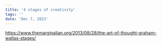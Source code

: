 ```yaml
---
title: '4 stages of creativity'
tags: ''
date: 'Dec 7, 2023'
---
```


https://www.themarginalian.org/2013/08/28/the-art-of-thought-graham-wallas-stages/
